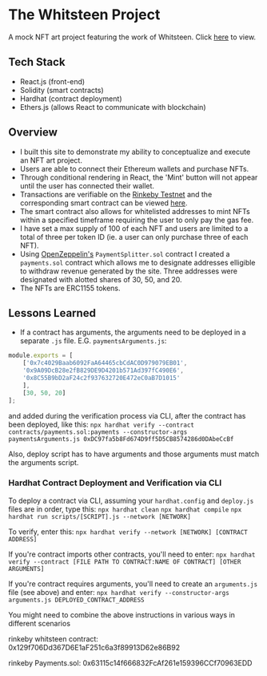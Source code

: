 # The Whitsteen Project
A mock NFT art project featuring the work of Whitsteen.
Click [here](https://damonpickett.github.io/charles-whitsteen-project/) to view.

## Tech Stack
- React.js (front-end)
- Solidity (smart contracts)
- Hardhat (contract deployment)
- Ethers.js (allows React to communicate with blockchain)

## Overview
- I built this site to demonstrate my ability to conceptualize and execute an NFT art project. 
- Users are able to connect their Ethereum wallets and purchase NFTs. 
- Through conditional rendering in React, the 'Mint' button will not appear until the user has connected their wallet. 
- Transactions are verifiable on the [Rinkeby Testnet](https://rinkeby.etherscan.io/) and the corresponding smart contract can be viewed [here](https://rinkeby.etherscan.io/address/0x129f706Dd367D6E1aF251c6a3f89913D62e86B92). 
- The smart contract also allows for whitelisted addresses to mint NFTs within a specified timeframe requiring the user to only pay the gas fee. 
- I have set a max supply of 100 of each NFT and users are limited to a total of three per token ID (ie. a user can only purchase three of each NFT).
- Using [OpenZeppelin's](https://github.com/OpenZeppelin/openzeppelin-contracts/blob/master/contracts/finance/PaymentSplitter.sol) `PaymentSplitter.sol` contract I created a `payments.sol` contract which allows me to designate addresses elligible to withdraw revenue generated by the site. Three addresses were designated with alotted shares of 30, 50, and 20.
- The NFTs are ERC1155 tokens.



## Lessons Learned
- If a contract has arguments, the arguments need to be deployed in a separate `.js` file. E.G. `paymentsArguments.js`:
```js
module.exports = [
    ['0x7c4029Baab6092FaA64465cbCdAC0D979079EB01',
    '0x9A09DcB28e2fB829DE9D4201b571Ad397fC490E6',
    '0x8C55B9bD2aF24c2f937632720E472eC0aB7D1015'
    ],
    [30, 50, 20]
];
```
and added during the verification process via CLI, after the contract has been deployed, like this:
`npx hardhat verify --contract contracts/payments.sol:payments --constructor-args paymentsArguments.js 0xDC97fa5b8Fd674D9ff5D5CB8574286d0DAbeCcBf`

Also, deploy script has to have arguments and those arguments must match the arguments script.

### Hardhat Contract Deployment and Verification via CLI

To deploy a contract via CLI, assuming your `hardhat.config` and `deploy.js` files are in order, type this:
`npx hardhat clean`
`npx hardhat compile`
`npx hardhat run scripts/[SCRIPT].js --network [NETWORK]`

To verify, enter this:
`npx hardhat verify --network [NETWORK] [CONTRACT ADDRESS]`

If you're contract imports other contracts, you'll need to enter:
`npx hardhat verify --contract [FILE PATH TO CONTRACT:NAME OF CONTRACT] [OTHER ARGUMENTS]`

If you're contract requires arguments, you'll need to create an `arguments.js` file (see above) and enter:
`npx hardhat verify --constructor-args arguments.js DEPLOYED_CONTRACT_ADDRESS`

You might need to combine the above instructions in various ways in different scenarios

rinkeby whitsteen contract: 0x129f706Dd367D6E1aF251c6a3f89913D62e86B92

rinkeby Payments.sol: 0x63115c14f666832FcAf261e159396CCf70963EDD